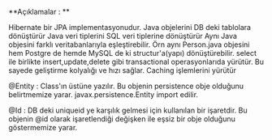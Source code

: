 **Açıklamalar : **

Hibernate bir JPA implementasyonudur.
Java objelerini DB deki tablolara dönüştürür
Java veri tiplerini SQL veri tiplerine dönüştürür
Aynı Java objesini farklı veritabanlarıyla eşleştirebilir. Örn aynı Person.java objesini hem  Postgre de hemde MySQL de ki structur'a(yapı) dönüştürebilir.
select ile birlikte insert,update,delete gibi transactional operasyonlarıda yürütür. Bu sayede geliştirme kolyalığı ve hızı sağlar.
Caching işlemlerini yürütür



@Entity  : Class'ın üstüne yazılır. Bu objenin persistence obje olduğunu belirtmemize yarar.
javax.persistence.Entity   import edilir.

@Id : DB deki uniqueid ye karşılık  gelmesi için kullanılan bir işaretdir. Bu objenin @id olarak işaretlendiği değişken ile eşsiz bir obje olduğunu göstermemize yarar.